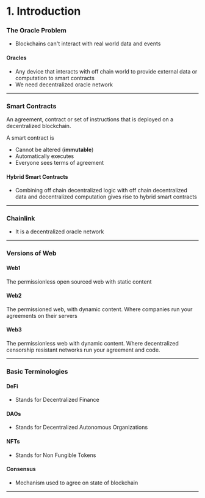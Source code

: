 # 1. Introduction

### The Oracle Problem

* Blockchains can't interact with real world data and events

#### Oracles

* Any device that interacts with off chain world to provide external data or computation to smart contracts
* We need decentralized oracle network

***

### Smart Contracts

An agreement, contract or set of instructions that is deployed on a decentralized blockchain.

A smart contract is

* Cannot be altered (**immutable**)
* Automatically executes
* Everyone sees terms of agreement

#### Hybrid Smart Contracts

* Combining off chain decentralized logic with off chain decentralized data and decentralized computation gives rise to hybrid smart contracts

***

### Chainlink

* It is a decentralized oracle network

***

### Versions of Web

#### Web1

The permissionless open sourced web with static content

#### Web2

The permissioned web, with dynamic content. Where companies run your agreements on their servers

#### Web3

The permissionless web with dynamic content. Where decentralized censorship resistant networks run your agreement and code.

***

### Basic Terminologies

#### DeFi

* Stands for Decentralized Finance

#### DAOs

* Stands for Decentralized Autonomous Organizations

#### NFTs

* Stands for Non Fungible Tokens

#### Consensus

* Mechanism used to agree on state of blockchain

***
